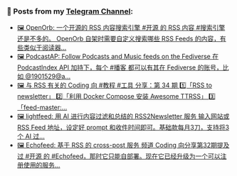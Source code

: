 ### 📰 Posts from my [Telegram Channel](https://t.me/s/aboutrss):
<!-- BLOG-POST-LIST:START -->
- [🖼 OpenOrb: 一个开源的 RSS 内容搜索引擎 #开源 的 RSS 内容 #搜索引擎 还是不多的。 OpenOrb 自架时需要自定义搜索哪些 RSS Feeds 的内容，有些类似于阅读器...](https://t.me/aboutrss/1451)
- [🖼 PodcastAP: Follow Podcasts and Music feeds on the Fediverse 在 PodcastIndex API 加持下，每个 #播客 都可以有其在 Fediverse 的账号，比如 @1901529@a...](https://t.me/aboutrss/1450)
- [🖼 与 RSS 有关的 Coding 向 #教程 #工具 分享：第 34 期 1️⃣「RSS to newsletter」 2️⃣「利用 Docker Compose 安装 Awesome TTRSS」 3️⃣「feed-master:...](https://t.me/aboutrss/1449)
- [🖼 lightfeed: 用 AI 进行内容过滤和总结的 RSS2Newsletter 服务 输入网站或 RSS Feed 地址，设定好 prompt 和收件时间即可。基础款每月3刀，支持将3个 AI 过...](https://t.me/aboutrss/1448)
- [🖼 Echofeed: 基于 RSS 的 cross-post 服务 频道 Coding 向分享第32期提及过 #开源 的 #Echofeed，那时它只能自部署。现在它已经升级为一个可以注册使用的服务...](https://t.me/aboutrss/1447)
<!-- BLOG-POST-LIST:END -->

<!--
**AboutRSS/AboutRSS** is a ✨ _special_ ✨ repository because its `README.md` (this file) appears on your GitHub profile.

Here are some ideas to get you started:

- 🔭 I’m currently working on ...
- 🌱 I’m currently learning ...
- 👯 I’m looking to collaborate on ...
- 🤔 I’m looking for help with ...
- 💬 Ask me about ...
- 📫 How to reach me: ...
- 😄 Pronouns: ...
- ⚡ Fun fact: ...
-->
